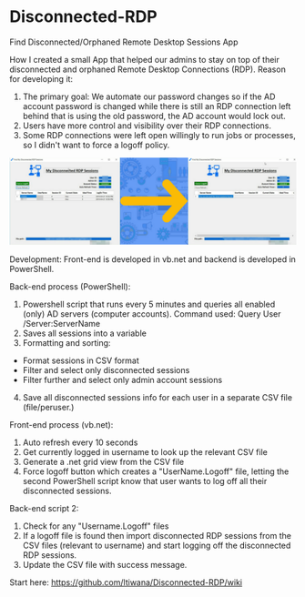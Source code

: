 # Disconnected-RDP
Find Disconnected/Orphaned Remote Desktop Sessions App

How I created a small App that helped our admins to stay on top of their disconnected and orphaned Remote Desktop Connections (RDP). Reason for developing it:

1. The primary goal: We automate our password changes so if the AD account password is changed while there is still an RDP connection left behind that is using the old password, the AD account would lock out.
2. Users have more control and visibility over their RDP connections.
3. Some RDP connections were left open willingly to run jobs or processes, so I didn't want to force a logoff policy.

![alt text](/Images/Main.png)

Development:
Front-end is developed in vb.net and backend is developed in PowerShell.



Back-end process (PowerShell):
1. Powershell script that runs every 5 minutes and queries all enabled (only) AD servers (computer accounts). Command used: Query User /Server:ServerName
2. Saves all sessions into a variable
3. Formatting and sorting:
- Format sessions in CSV format
- Filter and select only disconnected sessions
- Filter further and select only admin account sessions
4. Save all disconnected sessions info for each user in a separate CSV file (file/peruser.)



Front-end process (vb.net):
1. Auto refresh every 10 seconds
2. Get currently logged in username to look up the relevant CSV file
3. Generate a .net grid view from the CSV file
4. Force logoff button which creates a "UserName.Logoff" file, letting the second PowerShell script know that user wants to log off all their disconnected sessions.


Back-end script 2:
1. Check for any "Username.Logoff" files
2. If a logoff file is found then import disconnected RDP sessions from the CSV files (relevant to username) and start logging off the disconnected RDP sessions.
3. Update the CSV file with success message.


Start here: https://github.com/ltiwana/Disconnected-RDP/wiki
